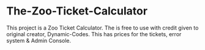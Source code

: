 # The-Zoo-Ticket-Calculator
This project is a Zoo Ticket Calculator. The is free to use with credit given to original creator, Dynamic-Codes. This has prices for the tickets, error system &amp; Admin Console. 
